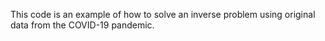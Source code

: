 This code is an example of how to solve an inverse problem using original data from the COVID-19 pandemic.